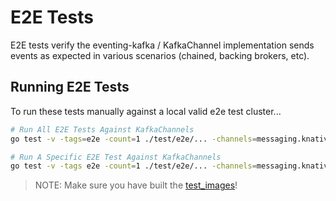 # E2E Tests
E2E tests verify the eventing-kafka / KafkaChannel implementation sends 
events as expected in various scenarios (chained, backing brokers, etc).

## Running E2E Tests
To run these tests manually against a local valid e2e test cluster...
```bash
# Run All E2E Tests Against KafkaChannels
go test -v -tags=e2e -count=1 ./test/e2e/... -channels=messaging.knative.dev/v1beta1:KafkaChannel

# Run A Specific E2E Test Against KafkaChannels
go test -v -tags e2e -count=1 ./test/e2e/... -channels=messaging.knative.dev/v1beta1:KafkaChannel -run TestSingleBinaryEventForChannel
```
> NOTE: Make sure you have built the [test_images](../README.md#test-images)!
